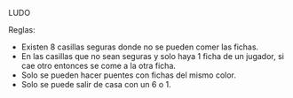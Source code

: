 LUDO

Reglas:
* Existen 8 casillas seguras donde no se pueden comer las fichas.
* En las casillas que no sean seguras y solo haya 1 ficha de un jugador, si cae otro entonces se come a la otra ficha.
* Solo se pueden hacer puentes con fichas del mismo color.
* Solo se puede salir de casa con un 6 o 1.
